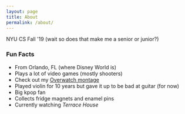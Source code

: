 ```yaml
---
layout: page
title: About
permalink: /about/
---
```


NYU CS Fall '19 (wait so does that make me a senior or junior?)

### Fun Facts

- From Orlando, FL (where Disney World is)
- Plays a lot of video games (mostly shooters)
- Check out my [Overwatch montage](https://www.youtube.com/watch?v=_H8YhEypkEE)
- Played violin for 10 years but gave it up to be bad at guitar (for now)
- Big kpop fan
- Collects fridge magnets and enamel pins
- Currently watching *Terrace House*